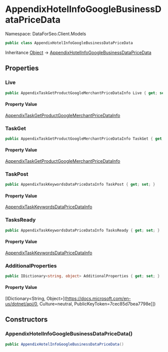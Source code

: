 # AppendixHotelInfoGoogleBusinessDataPriceData

Namespace: DataForSeo.Client.Models

```csharp
public class AppendixHotelInfoGoogleBusinessDataPriceData
```

Inheritance [Object](https://docs.microsoft.com/en-us/dotnet/api/Object) → [AppendixHotelInfoGoogleBusinessDataPriceData](./AppendixHotelInfoGoogleBusinessDataPriceData.md)

## Properties

### **Live**

```csharp
public AppendixTaskGetProductGoogleMerchantPriceDataInfo Live { get; set; }
```

#### Property Value

[AppendixTaskGetProductGoogleMerchantPriceDataInfo](./AppendixTaskGetProductGoogleMerchantPriceDataInfo.md)<br>

### **TaskGet**

```csharp
public AppendixTaskGetProductGoogleMerchantPriceDataInfo TaskGet { get; set; }
```

#### Property Value

[AppendixTaskGetProductGoogleMerchantPriceDataInfo](./AppendixTaskGetProductGoogleMerchantPriceDataInfo.md)<br>

### **TaskPost**

```csharp
public AppendixTaskKeywordsDataPriceDataInfo TaskPost { get; set; }
```

#### Property Value

[AppendixTaskKeywordsDataPriceDataInfo](./AppendixTaskKeywordsDataPriceDataInfo.md)<br>

### **TasksReady**

```csharp
public AppendixTaskKeywordsDataPriceDataInfo TasksReady { get; set; }
```

#### Property Value

[AppendixTaskKeywordsDataPriceDataInfo](./AppendixTaskKeywordsDataPriceDataInfo.md)<br>

### **AdditionalProperties**

```csharp
public IDictionary<string, object> AdditionalProperties { get; set; }
```

#### Property Value

[IDictionary&lt;String, Object&gt;](https://docs.microsoft.com/en-us/dotnet/api/0, Culture=neutral, PublicKeyToken=7cec85d7bea7798e]])<br>

## Constructors

### **AppendixHotelInfoGoogleBusinessDataPriceData()**

```csharp
public AppendixHotelInfoGoogleBusinessDataPriceData()
```
